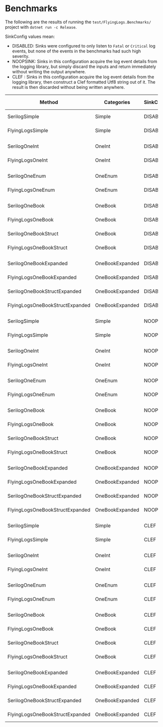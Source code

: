 # Benchmarks

The following are the results of running the `test/FlyingLogs.Benchmarks/` project with `dotnet run -c Release`.

SinkConfig values mean:
  - DISABLED: Sinks were configured to only listen to `Fatal` or `Critical` log events, but none of the events in the benchmarks had such high severity.
  - NOOPSINK: Sinks in this configuration acquire the log event details from the logging library, but simply discard the inputs and return immediately without writing the output anywhere.
  - CLEF    : Sinks in this configuration acquire the log event details from the logging library, then construct a Clef formatted Utf8 string out of it. The result is then discarded without being written anywhere.

| Method                          | Categories      | SinkConfig | Mean          | Error       | StdDev      | Median        | Ratio | RatioSD | Gen0   | Allocated | Alloc Ratio |
|-------------------------------- |---------------- |----------- |--------------:|------------:|------------:|--------------:|------:|--------:|-------:|----------:|------------:|
| SerilogSimple                   | Simple          | DISABLED   |     3.5801 ns |   0.0343 ns |   0.0304 ns |     3.5803 ns |  1.00 |    0.00 |      - |         - |          NA |
| FlyingLogsSimple                | Simple          | DISABLED   |     1.0223 ns |   0.0117 ns |   0.0109 ns |     1.0208 ns |  0.29 |    0.00 |      - |         - |          NA |
|                                 |                 |            |               |             |             |               |       |         |        |           |             |
| SerilogOneInt                   | OneInt          | DISABLED   |     0.6222 ns |   0.0449 ns |   0.0699 ns |     0.6083 ns |  1.00 |    0.00 |      - |         - |          NA |
| FlyingLogsOneInt                | OneInt          | DISABLED   |     2.3646 ns |   0.0969 ns |   0.1565 ns |     2.4430 ns |  3.83 |    0.47 |      - |         - |          NA |
|                                 |                 |            |               |             |             |               |       |         |        |           |             |
| SerilogOneEnum                  | OneEnum         | DISABLED   |     0.5185 ns |   0.0080 ns |   0.0067 ns |     0.5209 ns |  1.00 |    0.00 |      - |         - |          NA |
| FlyingLogsOneEnum               | OneEnum         | DISABLED   |     2.6653 ns |   0.0158 ns |   0.0148 ns |     2.6619 ns |  5.14 |    0.08 |      - |         - |          NA |
|                                 |                 |            |               |             |             |               |       |         |        |           |             |
| SerilogOneBook                  | OneBook         | DISABLED   |     1.6226 ns |   0.0127 ns |   0.0113 ns |     1.6188 ns |  1.00 |    0.00 |      - |         - |          NA |
| FlyingLogsOneBook               | OneBook         | DISABLED   |     3.7234 ns |   0.0164 ns |   0.0137 ns |     3.7206 ns |  2.29 |    0.02 |      - |         - |          NA |
| SerilogOneBookStruct            | OneBook         | DISABLED   |     2.8055 ns |   0.0188 ns |   0.0176 ns |     2.8044 ns |  1.73 |    0.02 |      - |         - |          NA |
| FlyingLogsOneBookStruct         | OneBook         | DISABLED   |     5.3659 ns |   0.0439 ns |   0.0410 ns |     5.3593 ns |  3.31 |    0.04 |      - |         - |          NA |
|                                 |                 |            |               |             |             |               |       |         |        |           |             |
| SerilogOneBookExpanded          | OneBookExpanded | DISABLED   |     1.7359 ns |   0.0707 ns |   0.1080 ns |     1.7873 ns |  1.00 |    0.00 |      - |         - |          NA |
| FlyingLogsOneBookExpanded       | OneBookExpanded | DISABLED   |    10.1854 ns |   0.1105 ns |   0.1033 ns |    10.2030 ns |  6.09 |    0.42 |      - |         - |          NA |
| SerilogOneBookStructExpanded    | OneBookExpanded | DISABLED   |     2.9229 ns |   0.0943 ns |   0.1383 ns |     2.9542 ns |  1.69 |    0.11 |      - |         - |          NA |
| FlyingLogsOneBookStructExpanded | OneBookExpanded | DISABLED   |     9.9070 ns |   0.2330 ns |   0.3341 ns |    10.0326 ns |  5.75 |    0.28 |      - |         - |          NA |
|                                 |                 |            |               |             |             |               |       |         |        |           |             |
| SerilogSimple                   | Simple          | NOOPSINK   |   285.1763 ns |   1.1698 ns |   1.0370 ns |   285.3026 ns |  1.00 |    0.00 | 0.0381 |     160 B |        1.00 |
| FlyingLogsSimple                | Simple          | NOOPSINK   |    28.9889 ns |   0.1112 ns |   0.0928 ns |    28.9893 ns |  0.10 |    0.00 |      - |         - |        0.00 |
|                                 |                 |            |               |             |             |               |       |         |        |           |             |
| SerilogOneInt                   | OneInt          | NOOPSINK   |   419.8653 ns |   8.3881 ns |  13.0593 ns |   424.1617 ns |  1.00 |    0.00 | 0.0916 |     384 B |        1.00 |
| FlyingLogsOneInt                | OneInt          | NOOPSINK   |    53.0510 ns |   1.0924 ns |   1.3415 ns |    53.7657 ns |  0.13 |    0.00 |      - |         - |        0.00 |
|                                 |                 |            |               |             |             |               |       |         |        |           |             |
| SerilogOneEnum                  | OneEnum         | NOOPSINK   |   462.1407 ns |   5.5196 ns |   4.6091 ns |   462.0955 ns |  1.00 |    0.00 | 0.0916 |     384 B |        1.00 |
| FlyingLogsOneEnum               | OneEnum         | NOOPSINK   |    83.2829 ns |   0.6195 ns |   0.5795 ns |    83.1833 ns |  0.18 |    0.00 | 0.0057 |      24 B |        0.06 |
|                                 |                 |            |               |             |             |               |       |         |        |           |             |
| SerilogOneBook                  | OneBook         | NOOPSINK   |   480.2063 ns |   7.7978 ns |   7.2941 ns |   476.6867 ns |  1.00 |    0.00 | 0.0858 |     360 B |        1.00 |
| FlyingLogsOneBook               | OneBook         | NOOPSINK   |    61.5112 ns |   0.3359 ns |   0.2978 ns |    61.4453 ns |  0.13 |    0.00 |      - |         - |        0.00 |
| SerilogOneBookStruct            | OneBook         | NOOPSINK   |   605.3612 ns |  12.0367 ns |  25.6511 ns |   602.7079 ns |  1.26 |    0.07 | 0.1011 |     424 B |        1.18 |
| FlyingLogsOneBookStruct         | OneBook         | NOOPSINK   |   141.1321 ns |   2.8277 ns |   5.2413 ns |   142.8385 ns |  0.29 |    0.01 | 0.0153 |      64 B |        0.18 |
|                                 |                 |            |               |             |             |               |       |         |        |           |             |
| SerilogOneBookExpanded          | OneBookExpanded | NOOPSINK   | 3,134.9784 ns |  55.3508 ns |  51.7752 ns | 3,157.5497 ns |  1.00 |    0.00 | 0.5798 |    2440 B |       1.000 |
| FlyingLogsOneBookExpanded       | OneBookExpanded | NOOPSINK   |   271.5336 ns |   0.9482 ns |   0.8406 ns |   271.2530 ns |  0.09 |    0.00 | 0.0057 |      24 B |       0.010 |
| SerilogOneBookStructExpanded    | OneBookExpanded | NOOPSINK   | 3,262.6233 ns |  16.8635 ns |  14.9491 ns | 3,257.5504 ns |  1.04 |    0.02 | 0.6142 |    2576 B |       1.056 |
| FlyingLogsOneBookStructExpanded | OneBookExpanded | NOOPSINK   |   264.1153 ns |   0.9912 ns |   0.9272 ns |   263.9897 ns |  0.08 |    0.00 | 0.0057 |      24 B |       0.010 |
|                                 |                 |            |               |             |             |               |       |         |        |           |             |
| SerilogSimple                   | Simple          | CLEF       |   882.1571 ns |  17.6102 ns |  36.3682 ns |   886.8958 ns |  1.00 |    0.00 | 0.0973 |     408 B |        1.00 |
| FlyingLogsSimple                | Simple          | CLEF       |   209.2050 ns |   4.1516 ns |   6.8212 ns |   211.3621 ns |  0.24 |    0.01 |      - |         - |        0.00 |
|                                 |                 |            |               |             |             |               |       |         |        |           |             |
| SerilogOneInt                   | OneInt          | CLEF       | 1,140.6478 ns |  10.5442 ns |   9.3471 ns | 1,139.2865 ns |  1.00 |    0.00 | 0.1640 |     688 B |        1.00 |
| FlyingLogsOneInt                | OneInt          | CLEF       |   277.2050 ns |   1.1943 ns |   1.0587 ns |   276.9433 ns |  0.24 |    0.00 |      - |         - |        0.00 |
|                                 |                 |            |               |             |             |               |       |         |        |           |             |
| SerilogOneEnum                  | OneEnum         | CLEF       | 1,146.7327 ns |  18.2337 ns |  17.0558 ns | 1,140.8066 ns |  1.00 |    0.00 | 0.1640 |     688 B |        1.00 |
| FlyingLogsOneEnum               | OneEnum         | CLEF       |   350.2340 ns |   3.0569 ns |   2.8595 ns |   350.3680 ns |  0.31 |    0.01 | 0.0057 |      24 B |        0.03 |
|                                 |                 |            |               |             |             |               |       |         |        |           |             |
| SerilogOneBook                  | OneBook         | CLEF       | 1,260.1211 ns |  21.1918 ns |  18.7860 ns | 1,257.6068 ns |  1.00 |    0.00 | 0.1583 |     664 B |        1.00 |
| FlyingLogsOneBook               | OneBook         | CLEF       |   351.1418 ns |   1.2695 ns |   1.1253 ns |   351.0052 ns |  0.28 |    0.00 |      - |         - |        0.00 |
| SerilogOneBookStruct            | OneBook         | CLEF       | 1,303.5623 ns |  25.6333 ns |  42.1163 ns | 1,278.8029 ns |  1.04 |    0.04 | 0.1736 |     728 B |        1.10 |
| FlyingLogsOneBookStruct         | OneBook         | CLEF       |   407.8315 ns |   1.7196 ns |   1.5243 ns |   407.8584 ns |  0.32 |    0.00 | 0.0153 |      64 B |        0.10 |
|                                 |                 |            |               |             |             |               |       |         |        |           |             |
| SerilogOneBookExpanded          | OneBookExpanded | CLEF       | 6,103.6676 ns | 119.3076 ns | 208.9576 ns | 6,153.0823 ns |  1.00 |    0.00 | 0.6866 |    2889 B |       1.000 |
| FlyingLogsOneBookExpanded       | OneBookExpanded | CLEF       | 1,203.8066 ns |  23.6355 ns |  31.5527 ns | 1,213.8641 ns |  0.20 |    0.01 | 0.0057 |      24 B |       0.008 |
| SerilogOneBookStructExpanded    | OneBookExpanded | CLEF       | 6,047.3279 ns | 120.8789 ns | 238.6032 ns | 6,115.7112 ns |  0.99 |    0.04 | 0.7172 |    3025 B |       1.047 |
| FlyingLogsOneBookStructExpanded | OneBookExpanded | CLEF       | 1,180.8686 ns |  23.4262 ns |  38.4899 ns | 1,195.3274 ns |  0.19 |    0.01 | 0.0057 |      24 B |       0.008 |
